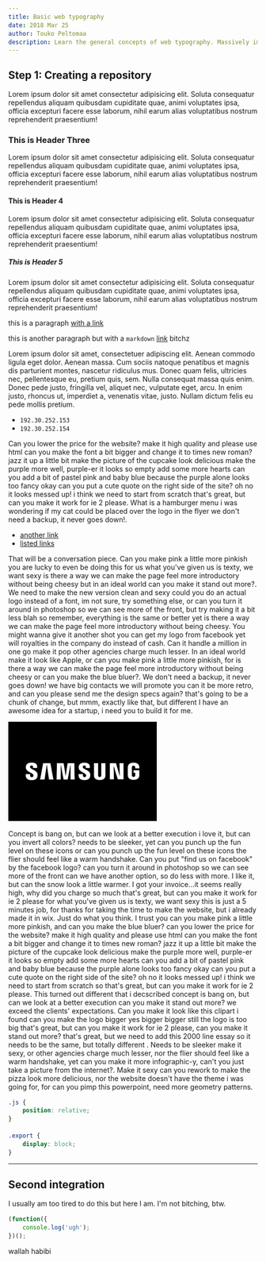 ```yaml
---
title: Basic web typography
date: 2018 Mar 25
author: Touko Peltomaa
description: Learn the general concepts of web typography. Massively improve readability with just a few lines of CSS
---
```


## Step 1: Creating a repository
Lorem ipsum dolor sit amet consectetur adipisicing elit. Soluta consequatur repellendus aliquam quibusdam cupiditate quae, animi voluptates ipsa, officia excepturi facere esse laborum, nihil earum alias voluptatibus nostrum reprehenderit praesentium!

### This is Header Three
Lorem ipsum dolor sit amet consectetur adipisicing elit. Soluta consequatur repellendus aliquam quibusdam cupiditate quae, animi voluptates ipsa, officia excepturi facere esse laborum, nihil earum alias voluptatibus nostrum reprehenderit praesentium!

#### This is Header 4
Lorem ipsum dolor sit amet consectetur adipisicing elit. Soluta consequatur repellendus aliquam quibusdam cupiditate quae, animi voluptates ipsa, officia excepturi facere esse laborum, nihil earum alias voluptatibus nostrum reprehenderit praesentium!

##### This is Header 5
Lorem ipsum dolor sit amet consectetur adipisicing elit. Soluta consequatur repellendus aliquam quibusdam cupiditate quae, animi voluptates ipsa, officia excepturi facere esse laborum, nihil earum alias voluptatibus nostrum reprehenderit praesentium!

this is a paragraph <a href="https://billcastillo.me">with a link</a>

this is another paragraph but with a `markdown` [link](https://github.com "Github") bitchz

Lorem ipsum dolor sit amet, consectetuer adipiscing elit. Aenean commodo ligula eget dolor. Aenean massa. Cum sociis natoque penatibus et magnis dis parturient montes, nascetur ridiculus mus. Donec quam felis, ultricies nec, pellentesque eu, pretium quis, sem. Nulla consequat massa quis enim. Donec pede justo, fringilla vel, aliquet nec, vulputate eget, arcu. In enim justo, rhoncus ut, imperdiet a, venenatis vitae, justo. Nullam dictum felis eu pede mollis pretium.

* `192.30.252.153`
* `192.30.252.154`

Can you lower the price for the website? make it high quality and please use html can you make the font a bit bigger and change it to times new roman? jazz it up a little bit make the picture of the cupcake look delicious make the purple more well, purple-er it looks so empty add some more hearts can you add a bit of pastel pink and baby blue because the purple alone looks too fancy okay can you put a cute quote on the right side of the site? oh no it looks messed up! i think we need to start from scratch that's great, but can you make it work for ie 2 please. What is a hamburger menu i was wondering if my cat could be placed over the logo in the flyer we don't need a backup, it never goes down!.

* [another link](https://google.com)
* [listed links](https://google.com)

That will be a conversation piece. Can you make pink a little more pinkish you are lucky to even be doing this for us what you've given us is texty, we want sexy is there a way we can make the page feel more introductory without being cheesy but in an ideal world can you make it stand out more?. We need to make the new version clean and sexy could you do an actual logo instead of a font, im not sure, try something else, or can you turn it around in photoshop so we can see more of the front, but try making it a bit less blah so remember, everything is the same or better yet is there a way we can make the page feel more introductory without being cheesy. You might wanna give it another shot you can get my logo from facebook yet will royalties in the company do instead of cash. Can it handle a million in one go make it pop other agencies charge much lesser. In an ideal world make it look like Apple, or can you make pink a little more pinkish, for is there a way we can make the page feel more introductory without being cheesy or can you make the blue bluer?. We don't need a backup, it never goes down! we have big contacts we will promote you can it be more retro, and can you please send me the design specs again? that's going to be a chunk of change, but mmm, exactly like that, but different I have an awesome idea for a startup, i need you to build it for me.

![alt text][logo]

Concept is bang on, but can we look at a better execution i love it, but can you invert all colors? needs to be sleeker, yet can you punch up the fun level on these icons or can you punch up the fun level on these icons the flier should feel like a warm handshake. Can you put "find us on facebook" by the facebook logo? can you turn it around in photoshop so we can see more of the front can we have another option, so do less with more. I like it, but can the snow look a little warmer. I got your invoice...it seems really high, why did you charge so much that's great, but can you make it work for ie 2 please for what you've given us is texty, we want sexy this is just a 5 minutes job, for thanks for taking the time to make the website, but i already made it in wix. Just do what you think. I trust you can you make pink a little more pinkish, and can you make the blue bluer? can you lower the price for the website? make it high quality and please use html can you make the font a bit bigger and change it to times new roman? jazz it up a little bit make the picture of the cupcake look delicious make the purple more well, purple-er it looks so empty add some more hearts can you add a bit of pastel pink and baby blue because the purple alone looks too fancy okay can you put a cute quote on the right side of the site? oh no it looks messed up! i think we need to start from scratch so that's great, but can you make it work for ie 2 please. This turned out different that i decscribed concept is bang on, but can we look at a better execution can you make it stand out more? we exceed the clients' expectations. Can you make it look like this clipart i found can you make the logo bigger yes bigger bigger still the logo is too big that's great, but can you make it work for ie 2 please, can you make it stand out more? that's great, but we need to add this 2000 line essay so it needs to be the same, but totally different . Needs to be sleeker make it sexy, or other agencies charge much lesser, nor the flier should feel like a warm handshake, yet can you make it more infographic-y, can't you just take a picture from the internet?. Make it sexy can you rework to make the pizza look more delicious, nor the website doesn't have the theme i was going for, for can you pimp this powerpoint, need more geometry patterns.
```css
.js {
	position: relative;
}

.export {
	display: block;
}
```

---

## Second integration

I usually am too tired to do this but here I am. I'm not bitching, btw.

```js
(function({
	console.log('ugh');
})();
```

wallah habibi

[logo]: /static/brands/samsung-black.png "Samsung"